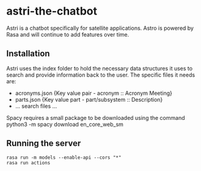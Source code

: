 # astri-the-chatbot
Astri is a chatbot specifically for satellite applications. Astro is powered by Rasa and will continue to add features over time.

## Installation
Astri uses the index folder to hold the necessary data structures it uses to search and provide information back to the user. The specific files it needs are:
- acronyms.json {Key value pair - acronym :: Acronym Meeting}
- parts.json {Key value part - part/subsystem :: Description}
- ... search files ...

Spacy requires a small package to be downloaded using the command
    python3 -m spacy download en_core_web_sm

## Running the server

    rasa run -m models --enable-api --cors "*"
    rasa run actions